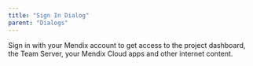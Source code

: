 ```yaml
---
title: "Sign In Dialog"
parent: "Dialogs"
---
```

Sign in with your Mendix account to get access to the project dashboard, the Team Server, your Mendix Cloud apps and other internet content.

